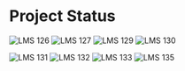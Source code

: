 # Project Status

![LMS 126][lms_126]
![LMS 127][lms_127]
![LMS 129][lms_129]
![LMS 130][lms_130]

![LMS 131][lms_131]
![LMS 132][lms_132]
![LMS 133][lms_133]
![LMS 135][lms_135]

<!-- Change REPO_NAME for the name of your repository -->
[lms_126]: https://github.com/linero-tech/kotlin-hw-SimoneMarkstrom/actions/workflows/wf-lms126.yml/badge.svg
[lms_127]: https://github.com/linero-tech/kotlin-hw-SimoneMarkstrom/actions/workflows/wf-lms127.yml/badge.svg
[lms_129]: https://github.com/linero-tech/kotlin-hw-SimoneMarkstrom/actions/workflows/wf-lms129.yml/badge.svg
[lms_130]: https://github.com/linero-tech/kotlin-hw-SimoneMarkstrom/actions/workflows/wf-lms130.yml/badge.svg
[lms_131]: https://github.com/linero-tech/kotlin-hw-SimoneMarkstrom/actions/workflows/wf-lms131.yml/badge.svg
[lms_132]: https://github.com/linero-tech/kotlin-hw-SimoneMarkstrom/actions/workflows/wf-lms132.yml/badge.svg
[lms_133]: https://github.com/linero-tech/kotlin-hw-SimoneMarkstrom/actions/workflows/wf-lms133.yml/badge.svg
[lms_135]: https://github.com/linero-tech/kotlin-hw-SimoneMarkstrom/actions/workflows/wf-lms135.yml/badge.svg
